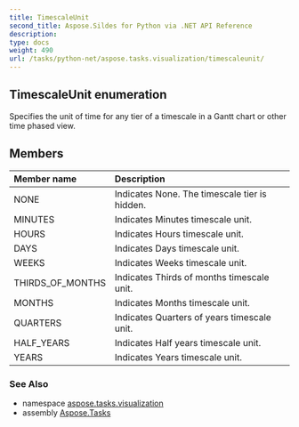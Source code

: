 ```yaml
---
title: TimescaleUnit
second_title: Aspose.Sildes for Python via .NET API Reference
description: 
type: docs
weight: 490
url: /tasks/python-net/aspose.tasks.visualization/timescaleunit/
---
```


## TimescaleUnit enumeration

Specifies the unit of time for any tier of a timescale in a Gantt chart or other time phased view.

## Members
| Member name | Description |
| :- | :- |
|NONE|Indicates None. The timescale tier is hidden.|
|MINUTES|Indicates Minutes timescale unit.|
|HOURS|Indicates Hours timescale unit.|
|DAYS|Indicates Days timescale unit.|
|WEEKS|Indicates Weeks timescale unit.|
|THIRDS_OF_MONTHS|Indicates Thirds of months timescale unit.|
|MONTHS|Indicates Months timescale unit.|
|QUARTERS|Indicates Quarters of years timescale unit.|
|HALF_YEARS|Indicates Half years timescale unit.|
|YEARS|Indicates Years timescale unit.|

### See Also

* namespace [aspose.tasks.visualization](/tasks/python-net/aspose.tasks.visualization/)
* assembly [Aspose.Tasks](/tasks/python-net/)

